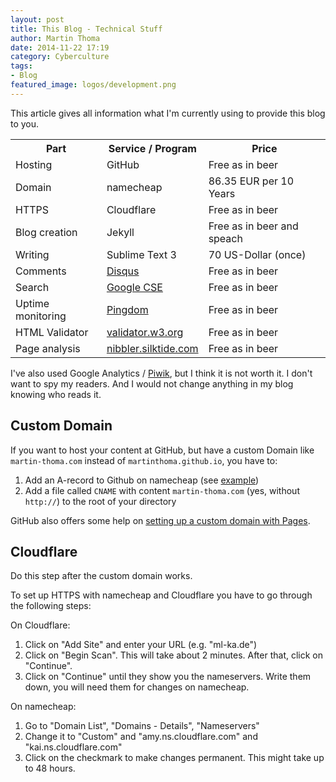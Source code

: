 ```yaml
---
layout: post
title: This Blog - Technical Stuff
author: Martin Thoma
date: 2014-11-22 17:19
category: Cyberculture
tags:
- Blog
featured_image: logos/development.png
---
```


This article gives all information what I'm currently using to provide this
blog to you.


<table>
    <tr>
        <th>Part</th>
        <th>Service / Program</th>
        <th>Price</th>
    </tr>
    <tr>
        <td>Hosting</td>
        <td>GitHub</td>
        <td>Free as in beer</td>
    </tr>
    <tr>
        <td>Domain</td>
        <td>namecheap</td>
        <td>86.35 EUR per 10 Years</td>
    </tr>
    <tr>
        <td>HTTPS</td>
        <td>Cloudflare</td>
        <td>Free as in beer</td>
    </tr>
    <tr>
        <td>Blog creation</td>
        <td>Jekyll</td>
        <td>Free as in beer and speach</td>
    </tr>
    <tr>
        <td>Writing</td>
        <td>Sublime Text 3</td>
        <td>70 US-Dollar (once)</td>
    </tr>
    <tr>
        <td>Comments</td>
        <td><a href="https://disqus.com/">Disqus</a></td>
        <td>Free as in beer</td>
    </tr>
    <tr>
        <td>Search</td>
        <td><a href="https://developers.google.com/custom-search/">Google CSE</a></td>
        <td>Free as in beer</td>
    </tr>
    <tr>
        <td>Uptime monitoring</td>
        <td><a href="https://www.pingdom.com/">Pingdom</a></td>
        <td>Free as in beer</td>
    </tr>
    <tr>
        <td>HTML Validator</td>
        <td><a href="https://validator.w3.org">validator.w3.org</a></td>
        <td>Free as in beer</td>
    </tr>
    <tr>
        <td>Page analysis</td>
        <td><a href="http://nibbler.silktide.com/">nibbler.silktide.com</a></td>
        <td>Free as in beer</td>
    </tr>
</table>

I've also used Google Analytics / [Piwik](http://piwik.org/), but I think it is
not worth it. I don't want to spy my readers. And I would not change anything
in my blog knowing who reads it.


## Custom Domain
If you want to host your content at GitHub, but have a custom Domain
like `martin-thoma.com` instead of `martinthoma.github.io`, you
have to:

1. Add an A-record to Github on namecheap (see [example](http://stackoverflow.com/a/23375423/562769))
2. Add a file called `CNAME` with content `martin-thoma.com`
   (yes, without `http://`) to the root of your directory

GitHub also offers some help on [setting up a custom domain with Pages](https://help.github.com/articles/setting-up-a-custom-domain-with-pages).


## Cloudflare

Do this step after the custom domain works.

To set up HTTPS with namecheap and Cloudflare you have to go through the
following steps:

On Cloudflare:

1. Click on "Add Site" and enter your URL (e.g. "ml-ka.de")
2. Click on "Begin Scan". This will take about 2 minutes. After that, click on "Continue".
3. Click on "Continue" until they show you the nameservers. Write them down, you will need them for changes on namecheap.


On namecheap:

1. Go to "Domain List", "Domains - Details", "Nameservers"
2. Change it to "Custom" and "amy.ns.cloudflare.com" and "kai.ns.cloudflare.com"
3. Click on the checkmark to make changes permanent. This might take up to 48 hours.
